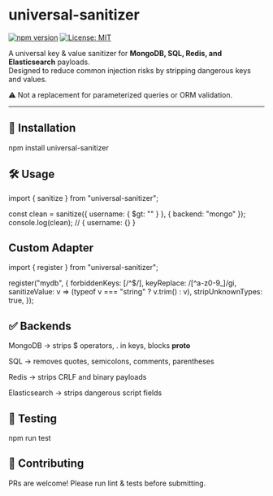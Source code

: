 # universal-sanitizer

[![npm version](https://img.shields.io/npm/v/universal-sanitizer.svg)](https://www.npmjs.com/package/universal-sanitizer)
[![License: MIT](https://img.shields.io/badge/License-MIT-yellow.svg)](LICENSE)

A universal key & value sanitizer for **MongoDB, SQL, Redis, and Elasticsearch** payloads.  
Designed to reduce common injection risks by stripping dangerous keys and values.

⚠️ Not a replacement for parameterized queries or ORM validation.

---

## 🚀 Installation

npm install universal-sanitizer

## 🛠 Usage

import { sanitize } from "universal-sanitizer";

const clean = sanitize({ username: { $gt: "" } }, { backend: "mongo" });
console.log(clean); // { username: {} }

## Custom Adapter

import { register } from "universal-sanitizer";

register("mydb", {
forbiddenKeys: [/^\$/],
keyReplace: /[^a-z0-9_]/gi,
sanitizeValue: v => (typeof v === "string" ? v.trim() : v),
stripUnknownTypes: true,
});

## ✅ Backends

MongoDB → strips $ operators, . in keys, blocks **proto**

SQL → removes quotes, semicolons, comments, parentheses

Redis → strips CRLF and binary payloads

Elasticsearch → strips dangerous script fields

## 🧪 Testing

npm run test

## 🤝 Contributing

PRs are welcome! Please run lint & tests before submitting.
